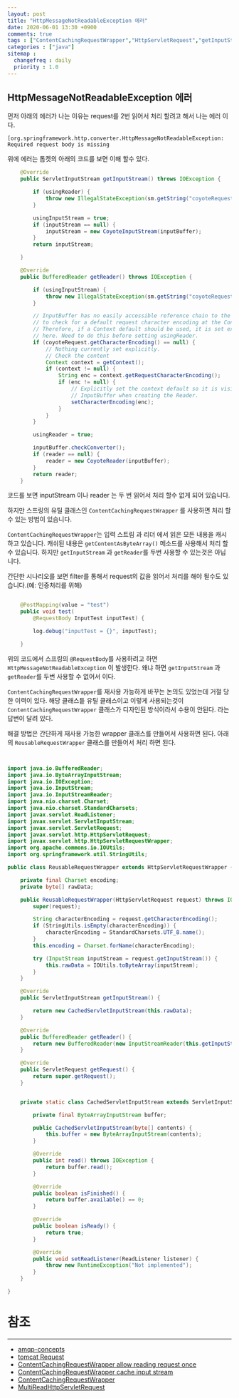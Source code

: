 ```yaml
---
layout: post
title: "HttpMessageNotReadableException 에러"
date: 2020-06-01 13:30 +0900
comments: true
tags : ["ContentCachingRequestWrapper","HttpServletRequest","getInputStream","getReader","HttpMessageNotReadableException"]
categories : ["java"]
sitemap :
  changefreq : daily
  priority : 1.0
---
```

## HttpMessageNotReadableException 에러

먼저 아래의 에러가 나는 이유는 request를 2번 읽어서 처리 할려고 해서 나는 에러 이다.

```
[org.springframework.http.converter.HttpMessageNotReadableException: Required request body is missing

```

위에 에러는 톰켓의 아래의 코드를 보면 이해 할수 있다.

```java
    @Override
    public ServletInputStream getInputStream() throws IOException {

        if (usingReader) {
            throw new IllegalStateException(sm.getString("coyoteRequest.getInputStream.ise"));
        }

        usingInputStream = true;
        if (inputStream == null) {
            inputStream = new CoyoteInputStream(inputBuffer);
        }
        return inputStream;

    }

    @Override
    public BufferedReader getReader() throws IOException {

        if (usingInputStream) {
            throw new IllegalStateException(sm.getString("coyoteRequest.getReader.ise"));
        }

        // InputBuffer has no easily accessible reference chain to the Context
        // to check for a default request character encoding at the Context.
        // Therefore, if a Context default should be used, it is set explicitly
        // here. Need to do this before setting usingReader.
        if (coyoteRequest.getCharacterEncoding() == null) {
            // Nothing currently set explicitly.
            // Check the content
            Context context = getContext();
            if (context != null) {
                String enc = context.getRequestCharacterEncoding();
                if (enc != null) {
                    // Explicitly set the context default so it is visible to
                    // InputBuffer when creating the Reader.
                    setCharacterEncoding(enc);
                }
            }
        }

        usingReader = true;

        inputBuffer.checkConverter();
        if (reader == null) {
            reader = new CoyoteReader(inputBuffer);
        }
        return reader;
    }

```

코드를 보면 inputStream 이나 reader 는 두 번 읽어서 처리 할수 없게 되어 있습니다.

하지만 스프링의 유틸 클래스인 `ContentCachingRequestWrapper` 를 사용하면 처리 할수 있는 방법이 있습니다.

`ContentCachingRequestWrapper`는 입력 스트림 과 리더 에서 읽은 모든 내용을 캐시 하고 있습니다. 
캐쉬된 내용은 `getContentAsByteArray()` 메소드를 사용해서 처리 할수 있습니다. 하지만 `getInputStream` 과 `getReader`를 두번 사용할 수 있는것은 아닙니다.

간단한 시나리오를 보면 filter를 통해서 request의 값을 읽어서 처리를 해야 될수도 있습니다.(예: 인증처리를 위해) 


```java

    @PostMapping(value = "test")
    public void test(
        @RequestBody InputTest inputTest) {

        log.debug("inputTest = {}", inputTest);

    }

```

위의 코드에서 스프링의 `@RequestBody`를 사용하려고 하면 `HttpMessageNotReadableException` 이 발생한다. 
왜냐 하면 `getInputStream` 과 `getReader`를 두번 사용할 수 없어서 이다. 

`ContentCachingRequestWrapper`를 재사용 가능하게 바꾸는 논의도 있었는데 거절 당한 이력이 있다. 
해당 클래스틑 유틸 클래스이고 이렇게 사용되는것이 `ContentCachingRequestWrapper` 클래스가 디자인된 방식이라서 수용이 안된다. 라는 답변이 달려 있다.

해결 방법은 간단하게 재사용 가능한 wrapper 클래스를 만들어서 사용하면 된다. 아래의 `ReusableRequestWrapper` 클래스를 만들어서 처리 하면 된다.

```java


import java.io.BufferedReader;
import java.io.ByteArrayInputStream;
import java.io.IOException;
import java.io.InputStream;
import java.io.InputStreamReader;
import java.nio.charset.Charset;
import java.nio.charset.StandardCharsets;
import javax.servlet.ReadListener;
import javax.servlet.ServletInputStream;
import javax.servlet.ServletRequest;
import javax.servlet.http.HttpServletRequest;
import javax.servlet.http.HttpServletRequestWrapper;
import org.apache.commons.io.IOUtils;
import org.springframework.util.StringUtils;

public class ReusableRequestWrapper extends HttpServletRequestWrapper {

    private final Charset encoding;
    private byte[] rawData;

    public ReusableRequestWrapper(HttpServletRequest request) throws IOException {
        super(request);

        String characterEncoding = request.getCharacterEncoding();
        if (StringUtils.isEmpty(characterEncoding)) {
            characterEncoding = StandardCharsets.UTF_8.name();
        }
        this.encoding = Charset.forName(characterEncoding);

        try (InputStream inputStream = request.getInputStream()) {
            this.rawData = IOUtils.toByteArray(inputStream);
        }
    }

    @Override
    public ServletInputStream getInputStream() {

        return new CachedServletInputStream(this.rawData);
    }

    @Override
    public BufferedReader getReader() {
        return new BufferedReader(new InputStreamReader(this.getInputStream(), this.encoding));
    }

    @Override
    public ServletRequest getRequest() {
        return super.getRequest();
    }


    private static class CachedServletInputStream extends ServletInputStream {

        private final ByteArrayInputStream buffer;

        public CachedServletInputStream(byte[] contents) {
            this.buffer = new ByteArrayInputStream(contents);
        }

        @Override
        public int read() throws IOException {
            return buffer.read();
        }

        @Override
        public boolean isFinished() {
            return buffer.available() == 0;
        }

        @Override
        public boolean isReady() {
            return true;
        }

        @Override
        public void setReadListener(ReadListener listener) {
            throw new RuntimeException("Not implemented");
        }
    }

}

```

# 참조 
-----
* [amqp-concepts](https://meetup.toast.com/posts/44)
* [tomcat Request](https://github.com/apache/tomcat/blob/master/java/org/apache/catalina/connector/Request.java)
* [ContentCachingRequestWrapper allow reading request once](https://github.com/spring-projects/spring-boot/issues/10452)
* [ContentCachingRequestWrapper cache input stream](https://github.com/spring-projects/spring-framework/issues/20577)
* [ContentCachingRequestWrapper](https://docs.spring.io/spring/docs/current/javadoc-api/org/springframework/web/util/ContentCachingRequestWrapper.html)
* [MultiReadHttpServletRequest](https://www.jvt.me/posts/2020/05/25/read-servlet-request-body-multiple/)
